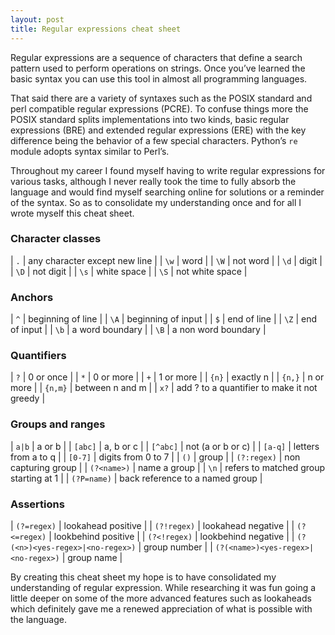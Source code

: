 ```yaml
---
layout: post
title: Regular expressions cheat sheet
---
```


Regular expressions are a sequence of characters that define a search pattern used to perform operations on strings. Once
you’ve learned the basic syntax you can use this tool in almost all programming languages.

That said there are a variety of syntaxes such as the POSIX standard and perl compatible regular expressions (PCRE). To
confuse things more the POSIX standard splits implementations into two kinds, basic regular expressions (BRE) and
extended regular expressions (ERE) with the key difference being the behavior of a few special characters.
Python’s `re` module adopts syntax similar to Perl’s.

Throughout my career I found myself having to write regular expressions for various tasks, although I never really took
the time to fully absorb the language and would find myself searching online for solutions or a reminder of the syntax.
So as to consolidate my understanding once and for all I wrote myself this cheat sheet.

### Character classes

| `.`  | any character except new line |
| `\w` | word                          |
| `\W` | not word                      |
| `\d` | digit                         |
| `\D` | not digit                     |
| `\s` | white space                   |
| `\S` | not white space               |

### Anchors

| `^`  | beginning of line             |
| `\A` | beginning of input            |
| `$`  | end of line                   |
| `\Z` | end of input                  |
| `\b` | a word boundary               |
| `\B` | a non word boundary           |

### Quantifiers

| `?`     | 0 or once                                     |
| `*`     | 0 or more                                     |
| `+`     | 1 or more                                     |
| `{n}`   | exactly n                                     |
| `{n,}`  | n or more                                     |
| `{n,m}` | between n and m                               |
| `x?`    | add ? to a quantifier to make it not greedy   |

### Groups and ranges

| `a|b`           | a or b                                |
| `[abc]`         | a, b or c                             |
| `[^abc]`        | not (a or b or c)                     |
| `[a-q]`         | letters from a to q                   |
| `[0-7]`         | digits from 0 to 7                    |
| `()`            | group                                 |
| `(?:regex)`     | non capturing group                   |
| `(?<name>)`     | name a group                          |
| `\n`            | refers to matched group starting at 1 |
| `(?P=name)`     | back reference to a named group       |

### Assertions

| `(?=regex)`                           | lookahead positive    |
| `(?!regex)`                           | lookahead negative    |
| `(?<=regex)`                          | lookbehind positive   |
| `(?<!regex)`                          | lookbehind negative   |
| `(?(<n>)<yes-regex>|<no-regex>)`      | group number          |
| `(?(<name>)<yes-regex>|<no-regex>)`   | group name            |


By creating this cheat sheet my hope is to have consolidated my understanding of regular expression. While researching it was fun going a little deeper on some of the more advanced features such as lookaheads which definitely gave me a renewed appreciation of what is possible with the language.

